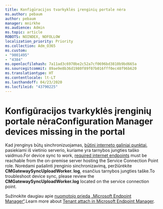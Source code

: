 ```yaml
---
title: Konfigūracijos tvarkyklės įrenginių portale nėra
ms.author: pebaum
author: pebaum
manager: mnirkhe
ms.audience: Admin
ms.topic: article
ROBOTS: NOINDEX, NOFOLLOW
localization_priority: Priority
ms.collection: Adm_O365
ms.custom:
- "9001495"
- "4384"
ms.openlocfilehash: 7a11ad3c6970be2c52a7cf0696bd3810b9bd665a
ms.sourcegitcommit: 89ae9e8b36d1980f89f07b016fff0ec48f96b620
ms.translationtype: HT
ms.contentlocale: lt-LT
ms.lasthandoff: 04/23/2020
ms.locfileid: "43790225"
---
```

# <a name="configuration-manager-devices-missing-in-the-portal"></a><span data-ttu-id="8b627-102">Konfigūracijos tvarkyklės įrenginių portale nėra</span><span class="sxs-lookup"><span data-stu-id="8b627-102">Configuration Manager devices missing in the portal</span></span>

<span data-ttu-id="8b627-103">Kad įrenginys būtų sinchronizuojamas, [būtini interneto galiniai punktai](https://docs.microsoft.com/configmgr/tenant-attach/device-sync-actions#internet-endpoints), pasiekiami iš vietinio serverio, kuriame yra tarnybos jungties taško vaidmuo.</span><span class="sxs-lookup"><span data-stu-id="8b627-103">For device sync to work, [required internet endpoints](https://docs.microsoft.com/configmgr/tenant-attach/device-sync-actions#internet-endpoints) must be reachable from the on-premise server hosting the Service Connection Point role.</span></span> <span data-ttu-id="8b627-104">Norėdami pašalinti įrenginio sinchronizavimą, peržiūrėkite **CMGatewaySyncUploadWorker. log**, esančius tarnybos jungties taške.</span><span class="sxs-lookup"><span data-stu-id="8b627-104">To troubleshoot device sync, please review the **CMGatewaySyncUploadWorker.log** located on the service connection point.</span></span>

<span data-ttu-id="8b627-105">Sužinokite daugiau apie [nuomotojo priedą „Microsoft Endpoint Manager“](https://docs.microsoft.com/configmgr/tenant-attach/).</span><span class="sxs-lookup"><span data-stu-id="8b627-105">Learn more about [Tenant attach in Microsoft Endpoint Manager](https://docs.microsoft.com/configmgr/tenant-attach/).</span></span>
